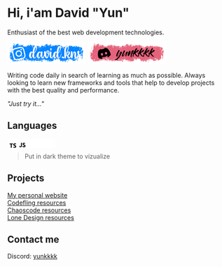 # Hi, i'am David "Yun"

Enthusiast of the best web development technologies.

[![Instagram](/assets/instagram.png)](https://instagram.com/yunkkkkj) [![Discord](./assets/discord.png)](https://discord.com/users/1127320965555167362)

Writing code daily in search of learning as much as possible. Always looking to learn new frameworks and tools that help to develop projects with the best quality and performance.

*"Just try it..."*

## Languages

<a href="https://www.w3schools.com/typescript/" target="_blank"><img align="left" alt="Typescript" width="22px" src="./assets/typescript.svg" /></a>
<a href="https://www.w3schools.com/javascript/" target="_blank"><img align="left" alt="Javascript" width="22px" src="./assets/javascript.svg" /></a>
<a href="https://www.w3schools.com/html/" target="_blank"><img align="left" alt="Html" width="22px" src="./assets/html.svg" /></a>
<a href="https://www.w3schools.com/css/" target="_blank"><img align="left" alt="Css" width="22px" src="./assets/css.svg" /></a>
<a href="https://www.w3schools.com/csharp/" target="_blank"><img align="left" vertical-align="middle" alt="Csharp" width="22px" src="./assets/csharp.png" /></a>
<br/>

> Put in dark theme to vizualize

## Projects

[My personal website](https://yundev.wtf) \
[Codefling resources](https://codefling.com/yun) \
[Chaoscode resources](https://chaoscode.io/resources/authors/yun.27512/) \
[Lone Design resources](https://lone.design/vendor/yunsz/)

## Contact me
Discord: [yunkkkk](https://discord.com/users/1127320965555167362)
